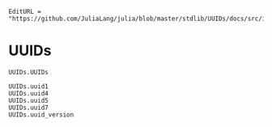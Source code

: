```@meta
EditURL = "https://github.com/JuliaLang/julia/blob/master/stdlib/UUIDs/docs/src/index.md"
```

# UUIDs

```@docs
UUIDs.UUIDs
```

```@docs
UUIDs.uuid1
UUIDs.uuid4
UUIDs.uuid5
UUIDs.uuid7
UUIDs.uuid_version
```
